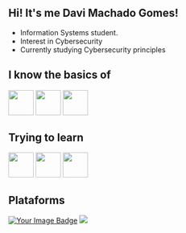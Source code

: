 ## Hi! It's me Davi Machado Gomes!

- Information Systems student.
- Interest in Cybersecurity
- Currently studying Cybersecurity principles

## I know the basics of
<div>
  <img height="50cm" src="https://cdn.jsdelivr.net/gh/devicons/devicon@latest/icons/html5/html5-original.svg" />
  <img height="50cm" src="https://cdn.jsdelivr.net/gh/devicons/devicon@latest/icons/css3/css3-original.svg" />
  <img height="50cm" src="https://cdn.jsdelivr.net/gh/devicons/devicon@latest/icons/csharp/csharp-original.svg" />
</div>

## Trying to learn
<div>
    <img height="50cm" src="https://cdn.jsdelivr.net/gh/devicons/devicon@latest/icons/c/c-original.svg" />
    <img height="50cm" src="https://cdn.jsdelivr.net/gh/devicons/devicon@latest/icons/python/python-original.svg" />
    <img height="50cm" src="https://cdn.jsdelivr.net/gh/devicons/devicon@latest/icons/linux/linux-original.svg" />
</div>

## Plataforms
<div>
  <a href="https://tryhackme.com/r/p/davimgomes"><img src="https://tryhackme-badges.s3.amazonaws.com/davimgomes.png" alt="Your Image Badge" /></a>
  <a href="https://www.linkedin.com/in/damago/"><img src="https://img.shields.io/badge/LinkedIn-0077B5?style=for-the-badge&logo=linkedin&logoColor=white" /></a>
</div>


